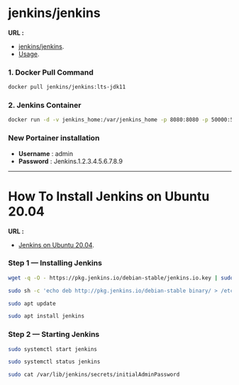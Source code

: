 # jenkins/jenkins
**URL :** 
- [jenkins/jenkins](https://hub.docker.com/r/jenkins/jenkins).
- [Usage](https://github.com/jenkinsci/docker/blob/master/README.md).
### 1. Docker Pull Command
``` sh
docker pull jenkins/jenkins:lts-jdk11
```
### 2. Jenkins Container
``` sh
docker run -d -v jenkins_home:/var/jenkins_home -p 8080:8080 -p 50000:50000 --name=jenkins jenkins/jenkins:lts-jdk11
```

### New Portainer installation

- **Username** : admin
- **Password** : Jenkins.1.2.3.4.5.6.7.8.9

---


# How To Install Jenkins on Ubuntu 20.04
**URL :** 
- [Jenkins on Ubuntu 20.04](https://www.digitalocean.com/community/tutorials/how-to-install-jenkins-on-ubuntu-20-04).

### Step 1 — Installing Jenkins
``` sh
wget -q -O - https://pkg.jenkins.io/debian-stable/jenkins.io.key | sudo apt-key add -
```

``` sh
sudo sh -c 'echo deb http://pkg.jenkins.io/debian-stable binary/ > /etc/apt/sources.list.d/jenkins.list'
```

``` sh
sudo apt update
```


``` sh
sudo apt install jenkins
```

### Step 2 — Starting Jenkins

``` sh
sudo systemctl start jenkins
```

``` sh
sudo systemctl status jenkins
```

``` sh
sudo cat /var/lib/jenkins/secrets/initialAdminPassword
```
